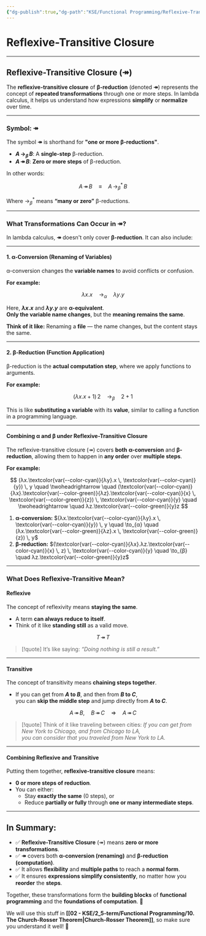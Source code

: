 ```yaml
---
{"dg-publish":true,"dg-path":"KSE/Functional Programming/Reflexive-Transitive Closure.md","permalink":"/kse/functional-programming/reflexive-transitive-closure/","tags":["kse"],"created":"2025-02-19T00:07:54.706+02:00","updated":"2025-02-24T12:55:00.358+02:00"}
---
```



# Reflexive-Transitive Closure

---

## Reflexive-Transitive Closure (**$\twoheadrightarrow$**)

The **reflexive-transitive closure** of **β-reduction** (denoted **$\twoheadrightarrow$**) represents the concept of **repeated transformations** through one or more steps. In lambda calculus, it helps us understand how expressions **simplify** or **normalize** over time.

---

### Symbol: $\twoheadrightarrow$

The symbol **$\twoheadrightarrow$** is shorthand for **"one or more β-reductions"**.

- **$A \, \to_{\beta} \, B$**: A **single-step** β-reduction.
- **$A \, \twoheadrightarrow \, B$**: **Zero or more steps** of β-reduction.

In other words:

$$
A \, \twoheadrightarrow \, B \quad \equiv \quad A \, \to_{\beta}^* \, B
$$

Where $\to_{\beta}^*$ means **“many or zero”** β-reductions.

---

### What Transformations Can Occur in $\twoheadrightarrow$?

In lambda calculus, **$\twoheadrightarrow$** doesn't only cover **β-reduction**. It can also include:

---

#### 1. α-Conversion (Renaming of Variables)

α-conversion changes the **variable names** to avoid conflicts or confusion.

<strong><span style="color: var(--color-green);">For example:</span></strong>

$$
λx. x \quad \to_{α} \quad λy. y
$$

Here, **$λx.x$** and **$λy.y$** are **α-equivalent**.  
**Only the variable name changes**, but the **meaning remains the same**.

**Think of it like:** Renaming a **file** — the name changes, but the content stays the same.

---

#### 2. β-Reduction (Function Application)

β-reduction is the **actual computation step**, where we apply functions to arguments.

<strong><span style="color: var(--color-green);">For example:</span></strong>

$$
(λx.x+1) \, 2 \quad \to_{β} \quad 2+1
$$

This is like **substituting a variable** with its **value**, similar to calling a function in a programming language.

---

#### Combining α and β under Reflexive-Transitive Closure

The reflexive-transitive closure ($\twoheadrightarrow$) covers **both** **α-conversion** and **β-reduction**, allowing them to happen in **any order** over **multiple steps**.

<strong><span style="color: var(--color-green);">For example:</span></strong>

$$
(λx.\textcolor{var(--color-cyan)}{λy}.x \, \textcolor{var(--color-cyan)}{y}) \, y
\quad
\twoheadrightarrow
\quad
(\textcolor{var(--color-cyan)}{λx}.\textcolor{var(--color-green)}{λz}.\textcolor{var(--color-cyan)}{x} \, \textcolor{var(--color-green)}{z}) \, \textcolor{var(--color-cyan)}{y}
\quad
\twoheadrightarrow
\quad
λz.\textcolor{var(--color-green)}{y}z
$$

1. **α-conversion:** $(λx.\textcolor{var(--color-cyan)}{λy}.x \, \textcolor{var(--color-cyan)}{y}) \, y \quad \to_{α} \quad (λx.\textcolor{var(--color-green)}{λz}.x \, \textcolor{var(--color-green)}{z}) \, y$
2. **β-reduction:** $(\textcolor{var(--color-cyan)}{λx}.λz.\textcolor{var(--color-cyan)}{x} \, z) \, \textcolor{var(--color-cyan)}{y} \quad \to_{β} \quad λz.\textcolor{var(--color-green)}{y}z$

---

### What Does Reflexive-Transitive Mean?

#### Reflexive

The concept of reflexivity means **staying the same**.

- A term **can always reduce to itself**.
- Think of it like **standing still** as a valid move.

$$
T \, \twoheadrightarrow \, T
$$

>[!quote] It’s like saying:
> _“Doing nothing is still a result.”_

---

#### Transitive

The concept of transitivity means **chaining steps together**.

- If you can get from **$A$ to $B$**, and then from **$B$ to $C$**,  
  you can **skip the middle step** and jump directly from **$A$ to $C$**.

$$
A \, \twoheadrightarrow \, B, \quad B \, \twoheadrightarrow \, C \quad \Rightarrow \quad A \, \twoheadrightarrow \, C
$$

>[!quote] Think of it like traveling between cities:
> _If you can get from New York to Chicago, and from Chicago to LA,  
> you can consider that you traveled from New York to LA._

---

#### Combining Reflexive and Transitive

Putting them together, **reflexive-transitive closure** means:

- **0 or more steps of reduction**.
- You can either:
  - Stay **exactly the same** (0 steps), or
  - Reduce **partially or fully** through **one or many intermediate steps**.

---

## In Summary:

- ✅ **Reflexive-Transitive Closure** ($\twoheadrightarrow$) means **zero or more transformations**.
- ✅ **$\twoheadrightarrow$** covers both **α-conversion (renaming)** and **β-reduction (computation)**.
- ✅ It allows **flexibility** and **multiple paths** to reach a **normal form**.
- ✅ It ensures **expressions simplify consistently**, no matter how you **reorder** the **steps**.

Together, these transformations form the **building blocks** of **functional programming** and the **foundations of computation**. 🚀

We will use this stuff in **[[02 - KSE/2_5-term/Functional Programming/10. The Church-Rosser Theorem\|Church-Rosser Theorem]]**, so make sure you understand it well! 🧠
